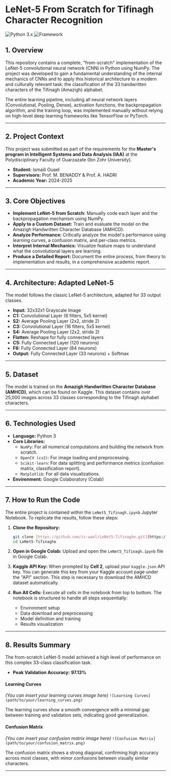 # LeNet-5 From Scratch for Tifinagh Character Recognition

![Python 3.x](https://img.shields.io/badge/Python-3.x-blue.svg)
![Framework](https://img.shields.io/badge/Framework-NumPy%20(From%20Scratch)-orange.svg)


## 1. Overview

This repository contains a complete, "from-scratch" implementation of the LeNet-5 convolutional neural network (CNN) in Python using NumPy. The project was developed to gain a fundamental understanding of the internal mechanics of CNNs and to apply this historical architecture to a modern and culturally relevant task: the classification of the 33 handwritten characters of the Tifinagh (Amazigh) alphabet.

The entire learning pipeline, including all neural network layers (Convolutional, Pooling, Dense), activation functions, the backpropagation algorithm, and the training loop, was implemented manually without relying on high-level deep learning frameworks like TensorFlow or PyTorch.

---

## 2. Project Context

This project was submitted as part of the requirements for the **Master's program in Intelligent Systems and Data Analysis (IAA)** at the Polydisciplinary Faculty of Ouarzazate (Ibn Zohr University).

-   **Student:** Ismaili Ouael
-   **Supervisors:** Prof. M. BENADDY & Prof. A. HADRI
-   **Academic Year:** 2024-2025

---

## 3. Core Objectives

-   **Implement LeNet-5 from Scratch:** Manually code each layer and the backpropagation mechanism using NumPy.
-   **Apply to a Custom Dataset:** Train and evaluate the model on the Amazigh Handwritten Character Database (AMHCD).
-   **Analyze Performance:** Critically analyze the model's performance using learning curves, a confusion matrix, and per-class metrics.
-   **Interpret Internal Mechanics:** Visualize feature maps to understand what the convolutional layers are learning.
-   **Produce a Detailed Report:** Document the entire process, from theory to implementation and results, in a comprehensive academic report.

---

## 4. Architecture: Adapted LeNet-5

The model follows the classic LeNet-5 architecture, adapted for 33 output classes.

-   **Input:** 32x32x1 Grayscale Image
-   **C1:** Convolutional Layer (6 filters, 5x5 kernel)
-   **S2:** Average Pooling Layer (2x2, stride 2)
-   **C3:** Convolutional Layer (16 filters, 5x5 kernel)
-   **S4:** Average Pooling Layer (2x2, stride 2)
-   **Flatten:** Reshape for fully connected layers
-   **C5:** Fully Connected Layer (120 neurons)
-   **F6:** Fully Connected Layer (84 neurons)
-   **Output:** Fully Connected Layer (33 neurons) + Softmax

---

## 5. Dataset

The model is trained on the **Amazigh Handwritten Character Database (AMHCD)**, which can be found on Kaggle. This dataset contains over 25,000 images across 33 classes corresponding to the Tifinagh alphabet characters.

---

## 6. Technologies Used

-   **Language:** Python 3
-   **Core Libraries:**
    -   `NumPy`: For all numerical computations and building the network from scratch.
    -   `OpenCV (cv2)`: For image loading and preprocessing.
    -   `Scikit-learn`: For data splitting and performance metrics (confusion matrix, classification report).
    -   `Matplotlib`: For all data visualizations.
-   **Environment:** Google Colaboratory (Colab)

---

## 7. How to Run the Code

The entire project is contained within the `LeNet5_Tifinagh.ipynb` Jupyter Notebook. To replicate the results, follow these steps:

1.  **Clone the Repository:**
    ```bash
    git clone [https://github.com/is-wael/LeNet5-Tifinaghe.git](https://github.com/is-wael/LeNet5-Tifinaghe.git)
    cd LeNet5-Tifinaghe
    ```

2.  **Open in Google Colab:** Upload and open the `LeNet5_Tifinagh.ipynb` file in Google Colab.

3.  **Kaggle API Key:** When prompted by **Cell 2**, upload your `kaggle.json` API key. You can generate this key from your Kaggle account page under the "API" section. This step is necessary to download the AMHCD dataset automatically.

4.  **Run All Cells:** Execute all cells in the notebook from top to bottom. The notebook is structured to handle all steps sequentially:
    -   Environment setup
    -   Data download and preprocessing
    -   Model definition and training
    -   Results visualization

---

## 8. Results Summary

The from-scratch LeNet-5 model achieved a high level of performance on this complex 33-class classification task.

-   **Peak Validation Accuracy:** **97.13%**

#### Learning Curves
*(You can insert your learning curves image here)*
`![Learning Curves](path/to/your/learning_curves.png)`

The learning curves show a smooth convergence with a minimal gap between training and validation sets, indicating good generalization.

#### Confusion Matrix
*(You can insert your confusion matrix image here)*
`![Confusion Matrix](path/to/your/confusion_matrix.png)`

The confusion matrix shows a strong diagonal, confirming high accuracy across most classes, with minor confusions between visually similar characters.

---

